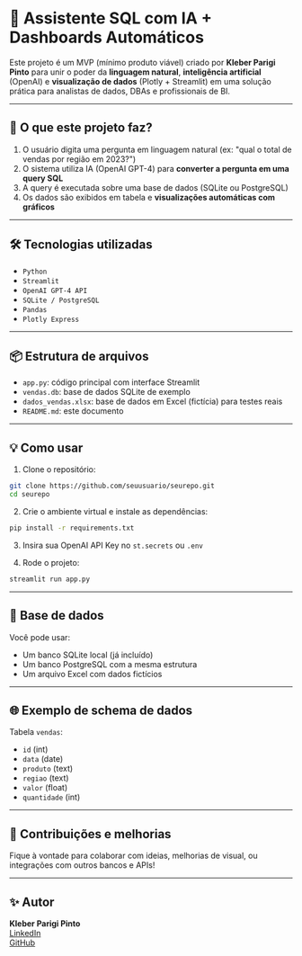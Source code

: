 
# 🤖 Assistente SQL com IA + Dashboards Automáticos

Este projeto é um MVP (mínimo produto viável) criado por **Kleber Parigi Pinto** para unir o poder da **linguagem natural**, **inteligência artificial** (OpenAI) e **visualização de dados** (Plotly + Streamlit) em uma solução prática para analistas de dados, DBAs e profissionais de BI.

---

## 🚀 O que este projeto faz?

1. O usuário digita uma pergunta em linguagem natural (ex: "qual o total de vendas por região em 2023?")
2. O sistema utiliza IA (OpenAI GPT-4) para **converter a pergunta em uma query SQL**
3. A query é executada sobre uma base de dados (SQLite ou PostgreSQL)
4. Os dados são exibidos em tabela e **visualizações automáticas com gráficos**

---

## 🛠️ Tecnologias utilizadas

- `Python`
- `Streamlit`
- `OpenAI GPT-4 API`
- `SQLite / PostgreSQL`
- `Pandas`
- `Plotly Express`

---

## 📦 Estrutura de arquivos

- `app.py`: código principal com interface Streamlit
- `vendas.db`: base de dados SQLite de exemplo
- `dados_vendas.xlsx`: base de dados em Excel (fictícia) para testes reais
- `README.md`: este documento

---

## 💡 Como usar

1. Clone o repositório:
```bash
git clone https://github.com/seuusuario/seurepo.git
cd seurepo
```

2. Crie o ambiente virtual e instale as dependências:
```bash
pip install -r requirements.txt
```

3. Insira sua OpenAI API Key no `st.secrets` ou `.env`

4. Rode o projeto:
```bash
streamlit run app.py
```

---

## 🧪 Base de dados

Você pode usar:
- Um banco SQLite local (já incluído)
- Um banco PostgreSQL com a mesma estrutura
- Um arquivo Excel com dados fictícios

---

## 🌐 Exemplo de schema de dados

Tabela `vendas`:
- `id` (int)
- `data` (date)
- `produto` (text)
- `regiao` (text)
- `valor` (float)
- `quantidade` (int)

---

## 🤝 Contribuições e melhorias

Fique à vontade para colaborar com ideias, melhorias de visual, ou integrações com outros bancos e APIs!

---

## ✨ Autor

**Kleber Parigi Pinto**  
[LinkedIn](https://www.linkedin.com/in/kleberparigi/)  
[GitHub](https://github.com/kleberparigi)
